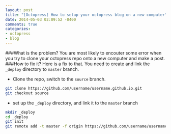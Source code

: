 ```yaml
---
layout: post
title: "[Octopress] How to setup your octopress blog on a new computer"
date: 2014-05-03 02:09:52 -0400
comments: true
categories:
- octopress
- blog
---
```

###What is the problem?
You are most likely to encouter some error when you try to clone your octopress repo onto a new computer and make a post.
###How to fix it?
Here is a fix to that. You need to create and link the `_deploy` directory to `master` branch.

* Clone the repo, switch to the `source` branch.
``` bash
git clone https://github.com/username/username.github.io.git
git checkout source
```
* set up the `_deploy` directory, and link it to the `master` branch
``` bash
mkdir _deploy
cd _deploy
git init
git remote add -t master -f origin https://github.com/username/username.github.io.git
```
